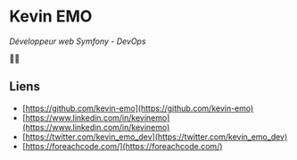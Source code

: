 # Kevin EMO

*Développeur web Symfony - DevOps*

🐘💨

## Liens

- [https://github.com/kevin-emo](https://github.com/kevin-emo)
- [https://www.linkedin.com/in/kevinemo](https://www.linkedin.com/in/kevinemo)
- [https://twitter.com/kevin_emo_dev](https://twitter.com/kevin_emo_dev)
- [https://foreachcode.com/](https://foreachcode.com/)
